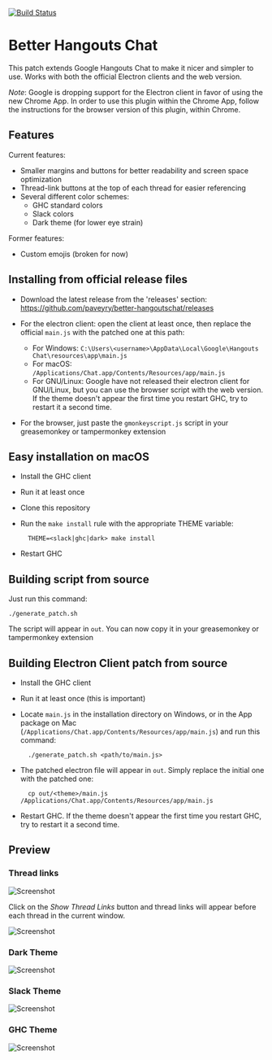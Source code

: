 [![Build Status](https://travis-ci.org/paveyry/better-hangoutschat.svg?branch=master)](https://github.com/paveyry/better-hangoutschat/releases/latest)

Better Hangouts Chat
====================================

This patch extends Google Hangouts Chat to make it nicer and simpler to use.
Works with both the official Electron clients and the web version.

*Note*: Google is dropping support for the Electron client in favor of using the new Chrome App.
In order to use this plugin within the Chrome App, follow the instructions for the browser
version of this plugin, within Chrome.

Features
---------

Current features: 

- Smaller margins and buttons for better readability and screen space optimization
- Thread-link buttons at the top of each thread for easier referencing
- Several different color schemes:
    - GHC standard colors
    - Slack colors
    - Dark theme (for lower eye strain)

Former features:

- Custom emojis (broken for now)

Installing from official release files
---------------------------------------

- Download the latest release from the 'releases' section:
https://github.com/paveyry/better-hangoutschat/releases
- For the electron client: open the client at least once, then replace the official
`main.js` with the patched one at this path:
    - For Windows: `C:\Users\<username>\AppData\Local\Google\Hangouts Chat\resources\app\main.js`
    - For macOS: `/Applications/Chat.app/Contents/Resources/app/main.js`
    - For GNU/Linux: Google have not released their electron client for GNU/Linux, but you can use
    the browser script with the web version.
If the theme doesn't appear the first time you restart GHC, try to restart it a second time.

- For the browser, just paste the `gmonkeyscript.js` script in your greasemonkey or tampermonkey
extension

Easy installation on macOS
--------------------------

- Install the GHC client
- Run it at least once
- Clone this repository
- Run the `make install` rule with the appropriate THEME variable:

        THEME=<slack|ghc|dark> make install

- Restart GHC

Building script from source
----------------------------

Just run this command:

    ./generate_patch.sh

The script will appear in `out`. You can now copy it in your greasemonkey or tampermonkey
extension

Building Electron Client patch from source
-------------------------------------------

- Install the GHC client
- Run it at least once (this is important)
- Locate `main.js` in the installation directory on Windows, or in the App
 package on Mac (`/Applications/Chat.app/Contents/Resources/app/main.js`) and run this command:

        ./generate_patch.sh <path/to/main.js>

- The patched electron file will appear in `out`. Simply replace the initial one with 
the patched one:

        cp out/<theme>/main.js /Applications/Chat.app/Contents/Resources/app/main.js

- Restart GHC. If the theme doesn't appear the first time you restart GHC, try to restart it
a second time.

Preview
--------

### Thread links
![Screenshot](https://user-images.githubusercontent.com/3884900/88812353-88091500-d1af-11ea-8d3d-579cab4aa143.png)

Click on the *Show Thread Links* button and thread links will appear before each thread in the current window.

![Screenshot](https://user-images.githubusercontent.com/3884900/112030582-5247e080-8b32-11eb-8280-3fe396da923e.png)

### Dark Theme
![Screenshot](https://user-images.githubusercontent.com/3884900/63685721-01f28a80-c7f8-11e9-8522-75446596d574.png)

### Slack Theme
![Screenshot](https://user-images.githubusercontent.com/3884900/63689984-6c5cf800-c803-11e9-864e-ec578353b946.png)

### GHC Theme
![Screenshot](https://user-images.githubusercontent.com/3884900/63689983-6c5cf800-c803-11e9-8857-53326ec1d22b.png)
